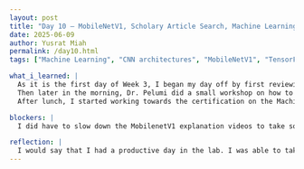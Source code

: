 ```yaml
---
layout: post
title: "Day 10 – MobileNetV1, Scholary Article Search, Machine Learning Fundamentals, and Intro to TensorFlow "
date: 2025-06-09
author: Yusrat Miah
permalink: /day10.html
tags: ["Machine Learning", "CNN architectures", "MobileNetV1", "TensorFlow", "Technical Writing"]

what_i_learned: |
  As it is the first day of Week 3, I began my day off by first reviewing this week's goals that was set by my graduate mentor, Dr. Pelumi. While reviewing the goals, I noticed that a key focus point for the week is to understand the strength and weaknesses of the 5 proposed CNN architectures (Mobilenet (v1 and v2), densenet121, efficient B0 (v1 and v2)) that we will use for our research. To start this task, I found a good 12 part video series on YouTube explaining the ins and outs of MobileNet. I primarily focusd on version 1 of MobileNet (MobileNetV1) and explored how it is based on depthwise seperable convolution (DSC), which is a method of convolution that reduced the computational cost and numbers of parameter, while still maintatin descent acccuracy. Through this process, I was able to grasp the understanding of how the cost of an CNN is measured: # of elements per kernel times # of positions taken per kernel. 
  Then later in the morning, Dr. Pelumi did a small workshop on how to find good scholarly articles. In particular, I discovered how to the universities' A-Z databases (particularly the SCOPUS database) can be help to narrow the search for scholarly articles. I mention this because it allows researchers to go beyond Google Scholar since, at the end of the day, Google Scholar is just a search engine and not a database. Dr. Pelumi also emphasized the importance of continously reading the journal articles since a "better reader means better writer" at the end of the day.
  After lunch, I started working towards the certification on the Machine Learning with Python Course on freeCodeCamp. I specifically completed the Machiine Learning fundamentals and TensorFlow portions. I still have quite a few modules to complete and plan to also work on the course outside of the lab. Next, I gave feedback on Canvas to complete the Week 2 Discussion post. I particularly commented on the skin cancer diagnonsis and urban pollution projects by suggesting SCOPUS database and by asking questions pertaining to data collection.

blockers: |
  I did have to slow down the MobilenetV1 explanation videos to take some notes and understand the mathematical explanations of the architecture overall. 

reflection: |
  I would say that I had a productive day in the lab. I was able to take intitiative on my own and find the Machine Learning with Python Course on freeCodeCamp. I liked learning about free resources to enhance my research experience. My goals for tommorrow include the following: Finish parts parts 8 to 12 videos about the Deep Learning and complete parts 8 to 16 of Machine Learning with Python course.
---
```

